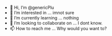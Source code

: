 - 👋 Hi, I’m @genericPlu
- 👀 I’m interested in ... imnot sure 
- 🌱 I’m currently learning ... nothing
- 💞️ I’m looking to collaborate on ... I dont know.
- 📫 How to reach me ... Why would you want to?

<!---
genericPlu/genericPlu is a ✨ special ✨ repository because its `README.md` (this file) appears on your GitHub profile.
You can click the Preview link to take a look at your changes.
--->
